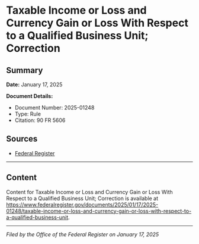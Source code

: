 # Taxable Income or Loss and Currency Gain or Loss With Respect to a Qualified Business Unit; Correction

## Summary

**Date:** January 17, 2025

**Document Details:**
- Document Number: 2025-01248
- Type: Rule
- Citation: 90 FR 5606

## Sources
- [Federal Register](https://www.federalregister.gov/documents/2025/01/17/2025-01248/taxable-income-or-loss-and-currency-gain-or-loss-with-respect-to-a-qualified-business-unit)

---

## Content

Content for Taxable Income or Loss and Currency Gain or Loss With Respect to a Qualified Business Unit; Correction is available at https://www.federalregister.gov/documents/2025/01/17/2025-01248/taxable-income-or-loss-and-currency-gain-or-loss-with-respect-to-a-qualified-business-unit.

---

*Filed by the Office of the Federal Register on January 17, 2025*
